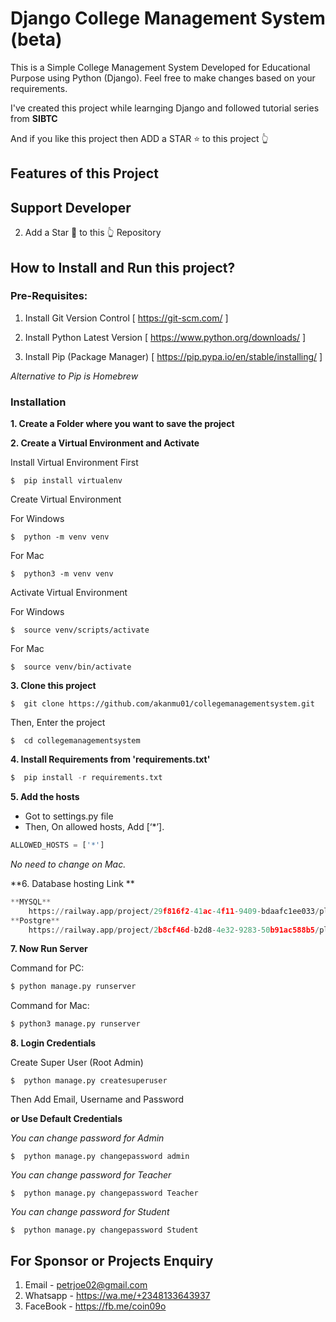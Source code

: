 # Django College Management System (beta)
This is a Simple College Management System Developed for Educational Purpose using Python (Django).
Feel free to make changes based on your requirements.

I've created this project while learnging Django and followed tutorial series from **SIBTC**

And if you like this project then ADD a STAR ⭐️  to this project 👆

## Features of this Project

## Support Developer
2. Add a Star 🌟  to this 👆 Repository


## How to Install and Run this project?

### Pre-Requisites:
1. Install Git Version Control
[ https://git-scm.com/ ]

2. Install Python Latest Version
[ https://www.python.org/downloads/ ]

3. Install Pip (Package Manager)
[ https://pip.pypa.io/en/stable/installing/ ]

*Alternative to Pip is Homebrew*

### Installation
**1. Create a Folder where you want to save the project**

**2. Create a Virtual Environment and Activate**

Install Virtual Environment First
```
$  pip install virtualenv
```

Create Virtual Environment

For Windows
```
$  python -m venv venv
```
For Mac
```
$  python3 -m venv venv
```

Activate Virtual Environment

For Windows
```
$  source venv/scripts/activate
```

For Mac
```
$  source venv/bin/activate
```

**3. Clone this project**
```
$  git clone https://github.com/akanmu01/collegemanagementsystem.git
```

Then, Enter the project
```
$  cd collegemanagementsystem
```

**4. Install Requirements from 'requirements.txt'**
```python
$  pip install -r requirements.txt
```

**5. Add the hosts**

- Got to settings.py file 
- Then, On allowed hosts, Add [‘*’]. 
```python
ALLOWED_HOSTS = ['*']
```
*No need to change on Mac.*

**6. Database hosting Link **
``` python
**MYSQL**
	https://railway.app/project/29f816f2-41ac-4f11-9409-bdaafc1ee033/plugin/9dd56272-fe0a-4f19-ad81-7daeff7cabe3/Data
**Postgre**
	https://railway.app/project/2b8cf46d-b2d8-4e32-9283-50b91ac588b5/plugin/b4bf9297-6559-4d62-a966-54721910a9ff/Data
```
**7. Now Run Server**

Command for PC:
```python
$ python manage.py runserver
```

Command for Mac:
```python
$ python3 manage.py runserver
```

**8. Login Credentials**

Create Super User (Root Admin)
```
$  python manage.py createsuperuser
```
Then Add Email, Username and Password

**or Use Default Credentials**

*You can change password for Admin*
```
$  python manage.py changepassword admin
```
*You can change password for Teacher*
```
$  python manage.py changepassword Teacher
```

*You can change password for Student*
```
$  python manage.py changepassword Student
```

## For Sponsor or Projects Enquiry
1. Email - petrjoe02@gmail.com
2. Whatsapp - https://wa.me/+2348133643937
3. FaceBook - https://fb.me/coin09o
